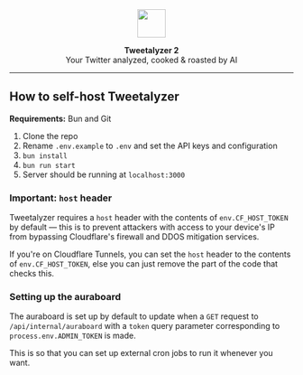 <div align="center">

<img src="https://assets-store.glitch.me/twtlyzer.svg" width="50">    

**Tweetalyzer 2**  
Your Twitter analyzed, cooked & roasted by AI

</div>

***

## How to self-host Tweetalyzer
**Requirements:** Bun and Git

1. Clone the repo
2. Rename `.env.example` to `.env` and set the API keys and configuration
3. `bun install`
4. `bun run start`
5. Server should be running at `localhost:3000`


### Important: `host` header
Tweetalyzer requires a `host` header with the contents of `env.CF_HOST_TOKEN` by default — this is to prevent attackers with access to your device's IP from bypassing Cloudflare's firewall and DDOS mitigation services.

If you're on Cloudflare Tunnels, you can set the `host` header to the contents of `env.CF_HOST_TOKEN`, else you can just remove the part of the code that checks this.

### Setting up the auraboard

The auraboard is set up by default to update when a `GET` request to `/api/internal/auraboard` with a `token` query parameter corresponding to `process.env.ADMIN_TOKEN` is made.

This is so that you can set up external cron jobs to run it whenever you want.